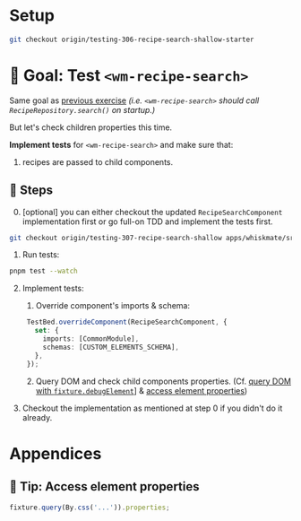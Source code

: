 # Setup

```sh
git checkout origin/testing-306-recipe-search-shallow-starter
```

# 🎯 Goal: Test `<wm-recipe-search>`

Same goal as [previous exercise](302-recipe-search-integration.md) _(i.e. `<wm-recipe-search>` should call `RecipeRepository.search()` on startup.)_

But let's check children properties this time.

**Implement tests** for `<wm-recipe-search>` and make sure that:

1. recipes are passed to child components.

## 📝 Steps

0. [optional] you can either checkout the updated `RecipeSearchComponent` implementation first or go full-on TDD and implement the tests first.
```sh
git checkout origin/testing-307-recipe-search-shallow apps/whiskmate/src/app/recipe/recipe-search.component.ts
```

1. Run tests:

```sh
pnpm test --watch
```

2. Implement tests:

   1. Override component's imports & schema:

   ```ts
    TestBed.overrideComponent(RecipeSearchComponent, {
      set: {
        imports: [CommonModule],
        schemas: [CUSTOM_ELEMENTS_SCHEMA],
      },
    });
   ```

   2. Query DOM and check child components properties. (Cf. [query DOM with `fixture.debugElement`](04-recipe-search-integration.md#-tip-query-dom-with-fixturedebugelement)] & [access element properties](#-tip-access-element-properties))

3. Checkout the implementation as mentioned at step 0 if you didn't do it already.

# Appendices

## 🎁 Tip: Access element properties

```ts
fixture.query(By.css('...')).properties;
```
